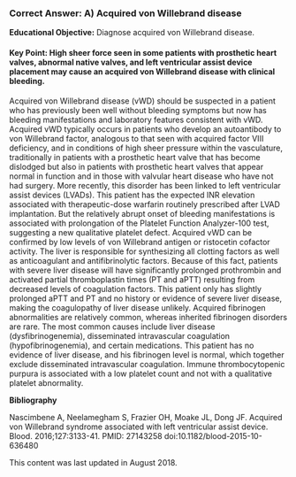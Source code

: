 
### Correct Answer: A) Acquired von Willebrand disease 

**Educational Objective:** Diagnose acquired von Willebrand disease.

#### **Key Point:** High sheer force seen in some patients with prosthetic heart valves, abnormal native valves, and left ventricular assist device placement may cause an acquired von Willebrand disease with clinical bleeding.

Acquired von Willebrand disease (vWD) should be suspected in a patient who has previously been well without bleeding symptoms but now has bleeding manifestations and laboratory features consistent with vWD. Acquired vWD typically occurs in patients who develop an autoantibody to von Willebrand factor, analogous to that seen with acquired factor VIII deficiency, and in conditions of high sheer pressure within the vasculature, traditionally in patients with a prosthetic heart valve that has become dislodged but also in patients with prosthetic heart valves that appear normal in function and in those with valvular heart disease who have not had surgery. More recently, this disorder has been linked to left ventricular assist devices (LVADs). This patient has the expected INR elevation associated with therapeutic-dose warfarin routinely prescribed after LVAD implantation. But the relatively abrupt onset of bleeding manifestations is associated with prolongation of the Platelet Function Analyzer-100 test, suggesting a new qualitative platelet defect. Acquired vWD can be confirmed by low levels of von Willebrand antigen or ristocetin cofactor activity.
The liver is responsible for synthesizing all clotting factors as well as anticoagulant and antifibrinolytic factors. Because of this fact, patients with severe liver disease will have significantly prolonged prothrombin and activated partial thromboplastin times (PT and aPTT) resulting from decreased levels of coagulation factors. This patient only has slightly prolonged aPTT and PT and no history or evidence of severe liver disease, making the coagulopathy of liver disease unlikely.
Acquired fibrinogen abnormalities are relatively common, whereas inherited fibrinogen disorders are rare. The most common causes include liver disease (dysfibrinogenemia), disseminated intravascular coagulation (hypofibrinogenemia), and certain medications. This patient has no evidence of liver disease, and his fibrinogen level is normal, which together exclude disseminated intravascular coagulation.
Immune thrombocytopenic purpura is associated with a low platelet count and not with a qualitative platelet abnormality.

**Bibliography**

Nascimbene A, Neelamegham S, Frazier OH, Moake JL, Dong JF. Acquired von Willebrand syndrome associated with left ventricular assist device. Blood. 2016;127:3133-41. PMID: 27143258 doi:10.1182/blood-2015-10-636480

This content was last updated in August 2018.